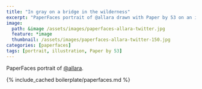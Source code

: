 ```yaml
---
title: "In gray on a bridge in the wilderness"
excerpt: "PaperFaces portrait of @allara drawn with Paper by 53 on an iPad."
image: 
  path: &image /assets/images/paperfaces-allara-twitter.jpg 
  feature: *image
  thumbnail: /assets/images/paperfaces-allara-twitter-150.jpg
categories: [paperfaces]
tags: [portrait, illustration, Paper by 53]
---
```


PaperFaces portrait of [@allara](https://twitter.com/allara).

{% include_cached boilerplate/paperfaces.md %}
